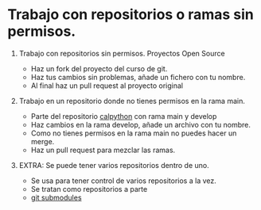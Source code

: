 # Trabajo con repositorios o ramas sin permisos.

1. Trabajo con repositorios sin permisos. Proyectos Open Source
   - Haz un fork del proyecto del curso de git.
   - Haz tus cambios sin problemas, añade un fichero con tu nombre.
   - Al final haz un pull request al proyecto original

2. Trabajo en un repositorio donde no tienes permisos en la rama main.
   - Parte del repositorio [calpython](https://github.com/oscarnovillo/calcpython) con rama main y develop
   - Haz cambios en la rama develop, añade un archivo con tu nombre.
   - Como no tienes permisos en la rama main no puedes hacer un merge.
   - Haz un pull request para mezclar las ramas.


3. EXTRA: Se puede tener varios repositorios dentro de uno.
    - Se usa para tener control de varios repositorios a la vez.
    - Se tratan como repositorios a parte
    - [git submodules](https://git-scm.com/book/en/v2/Git-Tools-Submodules)
